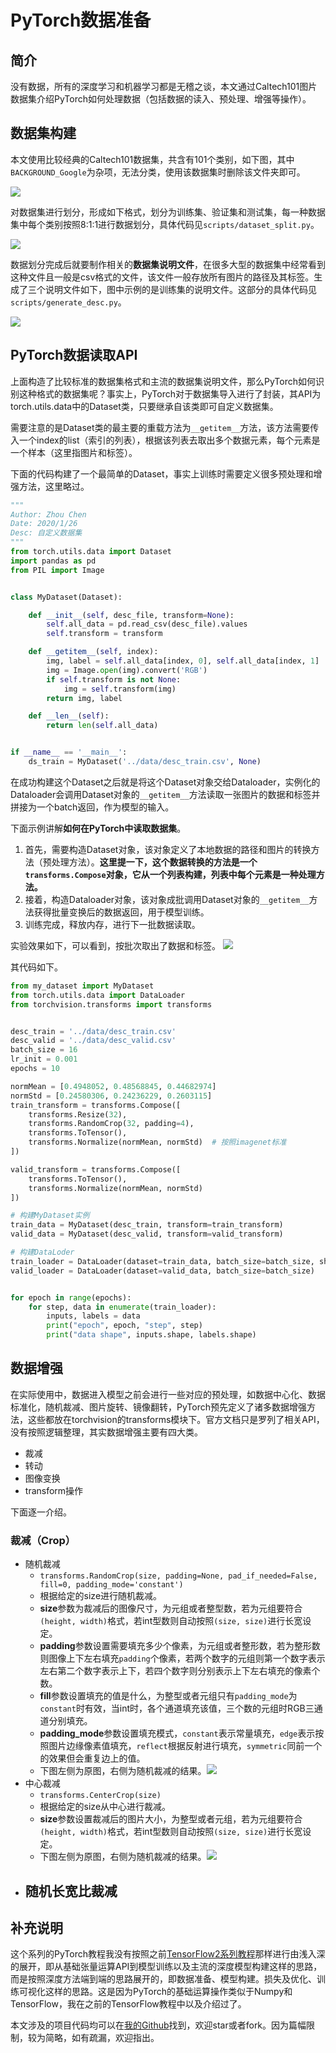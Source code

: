 # PyTorch数据准备


## 简介
没有数据，所有的深度学习和机器学习都是无稽之谈，本文通过Caltech101图片数据集介绍PyTorch如何处理数据（包括数据的读入、预处理、增强等操作）。


## 数据集构建
本文使用比较经典的Caltech101数据集，共含有101个类别，如下图，其中`BACKGROUND_Google`为杂项，无法分类，使用该数据集时删除该文件夹即可。

![](./assets/ds.png)

对数据集进行划分，形成如下格式，划分为训练集、验证集和测试集，每一种数据集中每个类别按照8:1:1进行数据划分，具体代码见`scripts/dataset_split.py`。

![](./assets/ds_split.png)

数据划分完成后就要制作相关的**数据集说明文件**，在很多大型的数据集中经常看到这种文件且一般是csv格式的文件，该文件一般存放所有图片的路径及其标签。生成了三个说明文件如下，图中示例的是训练集的说明文件。这部分的具体代码见`scripts/generate_desc.py`。

![](./assets/desc.png)


## PyTorch数据读取API
上面构造了比较标准的数据集格式和主流的数据集说明文件，那么PyTorch如何识别这种格式的数据集呢？事实上，PyTorch对于数据集导入进行了封装，其API为torch.utils.data中的Dataset类，只要继承自该类即可自定义数据集。 

需要注意的是Dataset类的最主要的重载方法为`__getitem__`方法，该方法需要传入一个index的list（索引的列表），根据该列表去取出多个数据元素，每个元素是一个样本（这里指图片和标签）。

下面的代码构建了一个最简单的Dataset，事实上训练时需要定义很多预处理和增强方法，这里略过。

```python
"""
Author: Zhou Chen
Date: 2020/1/26
Desc: 自定义数据集
"""
from torch.utils.data import Dataset
import pandas as pd
from PIL import Image


class MyDataset(Dataset):

    def __init__(self, desc_file, transform=None):
        self.all_data = pd.read_csv(desc_file).values
        self.transform = transform

    def __getitem__(self, index):
        img, label = self.all_data[index, 0], self.all_data[index, 1]
        img = Image.open(img).convert('RGB')
        if self.transform is not None:
            img = self.transform(img)
        return img, label

    def __len__(self):
        return len(self.all_data)


if __name__ == '__main__':
    ds_train = MyDataset('../data/desc_train.csv', None)


```

在成功构建这个Dataset之后就是将这个Dataset对象交给Dataloader，实例化的Dataloader会调用Dataset对象的`__getitem__`方法读取一张图片的数据和标签并拼接为一个batch返回，作为模型的输入。

下面示例讲解**如何在PyTorch中读取数据集**。
1. 首先，需要构造Dataset对象，该对象定义了本地数据的路径和图片的转换方法（预处理方法）。**这里提一下，这个数据转换的方法是一个`transforms.Compose`对象，它从一个列表构建，列表中每个元素是一种处理方法。**
2. 接着，构造Dataloader对象，该对象成批调用Dataset对象的`__getitem__`方法获得批量变换后的数据返回，用于模型训练。
3. 训练完成，释放内存，进行下一批数据读取。

实验效果如下，可以看到，按批次取出了数据和标签。
![](./assets/loader.png)

其代码如下。

```python
from my_dataset import MyDataset
from torch.utils.data import DataLoader
from torchvision.transforms import transforms


desc_train = '../data/desc_train.csv'
desc_valid = '../data/desc_valid.csv'
batch_size = 16
lr_init = 0.001
epochs = 10

normMean = [0.4948052, 0.48568845, 0.44682974]
normStd = [0.24580306, 0.24236229, 0.2603115]
train_transform = transforms.Compose([
    transforms.Resize(32),
    transforms.RandomCrop(32, padding=4),
    transforms.ToTensor(),
    transforms.Normalize(normMean, normStd)  # 按照imagenet标准
])

valid_transform = transforms.Compose([
    transforms.ToTensor(),
    transforms.Normalize(normMean, normStd)
])

# 构建MyDataset实例
train_data = MyDataset(desc_train, transform=train_transform)
valid_data = MyDataset(desc_valid, transform=valid_transform)

# 构建DataLoder
train_loader = DataLoader(dataset=train_data, batch_size=batch_size, shuffle=True)
valid_loader = DataLoader(dataset=valid_data, batch_size=batch_size)


for epoch in range(epochs):
    for step, data in enumerate(train_loader):
        inputs, labels = data
        print("epoch", epoch, "step", step)
        print("data shape", inputs.shape, labels.shape)
```


## 数据增强
在实际使用中，数据进入模型之前会进行一些对应的预处理，如数据中心化、数据标准化，随机裁减、图片旋转、镜像翻转，PyTorch预先定义了诸多数据增强方法，这些都放在torchvision的transforms模块下。官方文档只是罗列了相关API，没有按照逻辑整理，其实数据增强主要有四大类。
- 裁减
- 转动
- 图像变换
- transform操作

下面逐一介绍。
### 裁减（Crop）
- 随机裁减
  - `transforms.RandomCrop(size, padding=None, pad_if_needed=False, fill=0, padding_mode='constant')`
  - 根据给定的size进行随机裁减。
  - **size**参数为裁减后的图像尺寸，为元组或者整型数，若为元组要符合`(height, width)`格式，若int型数则自动按照`(size, size)`进行长宽设定。
  - **padding**参数设置需要填充多少个像素，为元组或者整形数，若为整形数则图像上下左右填充`padding`个像素，若两个数字的元组则第一个数字表示左右第二个数字表示上下，若四个数字则分别表示上下左右填充的像素个数。
  - **fill**参数设置填充的值是什么，为整型或者元组只有`padding_mode`为`constant`时有效，当int时，各个通道填充该值，三个数的元组时RGB三通道分别填充。
  - **padding_mode**参数设置填充模式，`constant`表示常量填充，`edge`表示按照图片边缘像素值填充，`reflect`根据反射进行填充，`symmetric`同前一个的效果但会重复边上的值。
  - 下图左侧为原图，右侧为随机裁减的结果。![](./assets/random_crop.png)
- 中心裁减
  - `transforms.CenterCrop(size)`
  - 根据给定的size从中心进行裁减。
  - **size**参数设置裁减后的图片大小，为整型或者元组，若为元组要符合`(height, width)`格式，若int型数则自动按照`(size, size)`进行长宽设定。
  - 下图左侧为原图，右侧为随机裁减的结果。![](./assets/center_crop.png)
- 随机长宽比裁减
  - 



## 补充说明
这个系列的PyTorch教程我没有按照之前[TensorFlow2系列教程](https://blog.csdn.net/zhouchen1998/category_9370890.html)那样进行由浅入深的展开，即从基础张量运算API到模型训练以及主流的深度模型构建这样的思路，而是按照深度方法端到端的思路展开的，即数据准备、模型构建。损失及优化、训练可视化这样的思路。这是因为PyTorch的基础运算操作类似于Numpy和TensorFlow，我在之前的TensorFlow教程中以及介绍过了。

本文涉及的项目代码均可以在[我的Github](https://github.com/luanshiyinyang/Tutorial/tree/PyTorch)找到，欢迎star或者fork。因为篇幅限制，较为简略，如有疏漏，欢迎指出。
 